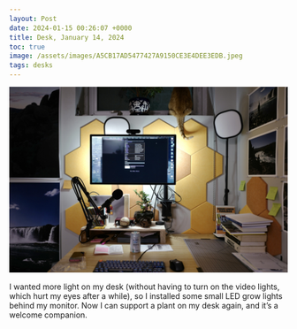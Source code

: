 ```yaml
---
layout: Post
date: 2024-01-15 00:26:07 +0000
title: Desk, January 14, 2024
toc: true
image: /assets/images/A5CB17AD5477427A9150CE3E4DEE3EDB.jpeg
tags: desks
---
```


![](/assets/images/A5CB17AD5477427A9150CE3E4DEE3EDB.jpeg)

I wanted more light on my desk \(without having to turn on the video lights, which hurt my eyes after a while\), so I installed some small LED grow lights behind my monitor\. Now I can support a plant on my desk again, and it’s a welcome companion\.
